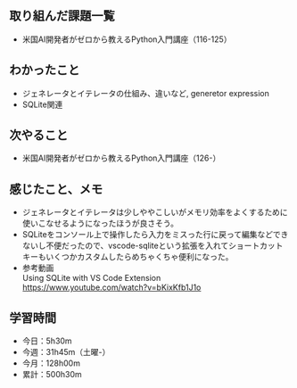 ## 取り組んだ課題一覧
- 米国AI開発者がゼロから教えるPython入門講座（116-125）
## わかったこと
- ジェネレータとイテレータの仕組み、違いなど, generetor expression
- SQLite関連
## 次やること
- 米国AI開発者がゼロから教えるPython入門講座（126-）
## 感じたこと、メモ
- ジェネレータとイテレータは少しややこしいがメモリ効率をよくするために使いこなせるようになったほうが良さそう。
- SQLiteをコンソール上で操作したら入力をミスった行に戻って編集などできないし不便だったので、vscode-sqliteという拡張を入れてショートカットキーもいくつかカスタムしたらめちゃくちゃ便利になった。    
- 参考動画<br>
Using SQLite with VS Code Extension<br>
https://www.youtube.com/watch?v=bKixKfb1J1o
## 学習時間
- 今日：5h30m
- 今週：31h45m（土曜-）
- 今月：128h00m
- 累計：500h30m